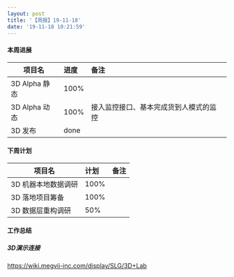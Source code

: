 ```yaml
---
layout: post
title: '【周报】19-11-18'
date: '19-11-18 10:21:59'
---
```


#### 本周进展

| 项目名         | 进度              | 备注  |
| ------------- |:----------------| :---------|
| 3D Alpha 静态 |  100% |  |
| 3D Alpha 动态 |  100% | 接入监控接口、基本完成货到人模式的监控 |
| 3D 发布 | done |


#### 下周计划

| 项目名         | 计划              | 备注  |
| ------------- |:----------------| :---------|
| 3D 机器本地数据调研 |  100% |  |
| 3D 落地项目筹备 |  100% |  |
| 3D 数据层重构调研 | 50% |

#### 工作总结

##### 3D演示连接

https://wiki.megvii-inc.com/display/SLG/3D+Lab
